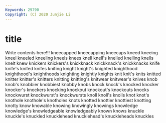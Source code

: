 ```yaml
---
Keywords: 29790
Copyright: (C) 2020 Junjie Li
---
```


# title

Write contents here!!!
kneecapped
kneecapping 
kneecaps 
kneed 
kneeing 
kneel 
kneeled 
kneeling 
kneels 
knees 
knell
knell's 
knelled 
knelling 
knells 
knelt 
knew 
knickers 
knickers's 
knickknack 
knickknack's
knickknacks 
knife 
knife's 
knifed 
knifes 
knifing 
knight 
knight's 
knighted 
knighthood
knighthood's 
knighthoods 
knighting 
knightly 
knights 
knit 
knit's 
knits 
knitted 
knitter
knitter's 
knitters 
knitting 
knitting's 
knitwear 
knitwear's 
knives 
knob 
knob's 
knobbier
knobbiest 
knobby 
knobs 
knock 
knock's 
knocked 
knocker 
knocker's 
knockers 
knocking
knockout 
knockout's 
knockouts 
knocks 
knockwurst 
knockwurst's 
knockwursts 
knoll 
knoll's 
knolls
knot 
knot's 
knothole 
knothole's 
knotholes 
knots 
knotted 
knottier 
knottiest 
knotting
knotty 
know 
knowable 
knowing 
knowingly 
knowings 
knowledge 
knowledge's 
knowledgeable 
knowledgeably
known 
knows 
knuckle 
knuckle's 
knuckled 
knucklehead 
knucklehead's 
knuckleheads 
knuckles 
